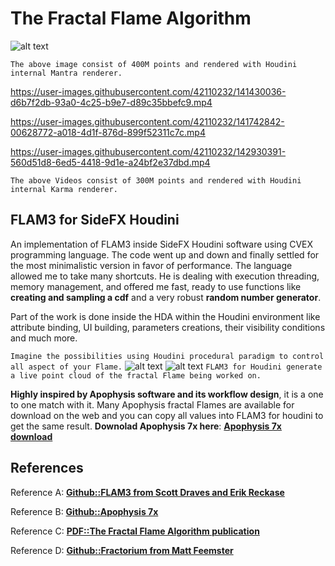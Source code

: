 # The Fractal Flame Algorithm
![alt text](https://github.com/alexnardini/FLAM3/blob/main/img/TheCURE_hd.jpg)

`The above image consist of 400M points and rendered with Houdini internal Mantra renderer.`

https://user-images.githubusercontent.com/42110232/141430036-d6b7f2db-93a0-4c25-b9e7-d89c35bbefc9.mp4

https://user-images.githubusercontent.com/42110232/141742842-00628772-a018-4d1f-876d-899f52311c7c.mp4

https://user-images.githubusercontent.com/42110232/142930391-560d51d8-6ed5-4418-9d1e-a24bf2e37dbd.mp4

`The above Videos consist of 300M points and rendered with Houdini internal Karma renderer.`


## FLAM3 for SideFX Houdini
An implementation of FLAM3 inside SideFX Houdini software using CVEX programming language.
The code went up and down and finally settled for the most minimalistic version in favor of performance.
The language allowed me to take many shortcuts. He is dealing with execution threading, memory management, and offered me
fast, ready to use functions like **creating and sampling a cdf** and a very robust **random number generator**.

Part of the work is done inside the HDA within the Houdini environment
like attribute binding, UI building, parameters creations, their visibility conditions and much more.

`Imagine the possibilities using Houdini procedural paradigm to control all aspect of your Flame.`
![alt text](https://github.com/alexnardini/FLAM3/blob/main/img/FLAM3_Hviewport.jpg)
![alt text](https://github.com/alexnardini/FLAM3/blob/main/img/FLAM3_Hviewport_ChaoticaMatch.jpg)
`FLAM3 for Houdini generate a live point cloud of the fractal Flame being worked on.`

**Highly inspired by Apophysis software and its workflow design**,
it is a one to one match with it.
Many Apophysis fractal Flames are available for download on the web
and you can copy all values into FLAM3 for houdini to get the same result.
**Downolad Apophysis 7x here**: [**Apophysis 7x download**](https://sourceforge.net/projects/apophysis7x/)

## References
Reference A: [**Github::FLAM3 from Scott Draves and Erik Reckase**](https://github.com/scottdraves/flam3)

Reference B: [**Github::Apophysis 7x**](https://github.com/xyrus02/apophysis-7x)

Reference C: [**PDF::The Fractal Flame Algorithm publication**](https://flam3.com/flame_draves.pdf)

Reference D: [**Github::Fractorium from Matt Feemster**](https://bitbucket.org/mfeemster/fractorium/src/master/)





